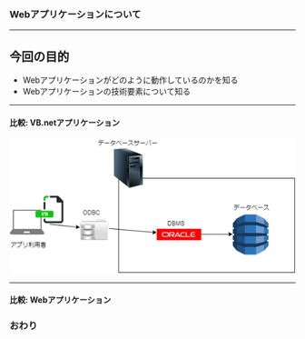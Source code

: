 ### Webアプリケーションについて


---


## 今回の目的
- Webアプリケーションがどのように動作しているのかを知る
- Webアプリケーションの技術要素について知る


---
#### 比較: VB.netアプリケーション
![VB.net全体像](./images/vb-overall.png)

---
#### 比較: Webアプリケーション


### おわり
